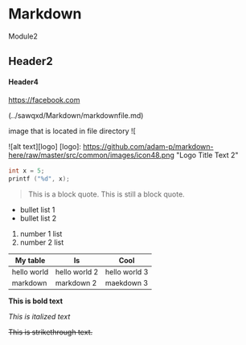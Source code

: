 # Markdown
Module2

## Header2
#### Header4

<https://facebook.com>

(../sawqxd/Markdown/markdownfile.md)

image that is located in file directory
![


![alt text][logo]
[logo]: https://github.com/adam-p/markdown-here/raw/master/src/common/images/icon48.png "Logo Title Text 2"

```c
int x = 5;
printf ("%d", x);
```
> This is a block quote.
> This is still a block quote. 

* bullet list 1
* bullet list 2

1. number 1 list
2. number 2 list 

| My table      | Is             | Cool           |
| ------------- |----------------| ---------------|
| hello world   | hello world 2  | hello world 3  |
| markdown      | markdown 2     | maekdown 3     |

**This is bold text**

_This is italized text_

~~This is strikethrough text.~~
